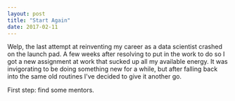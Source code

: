 ```yaml
---
layout: post
title: "Start Again"
date: 2017-02-11
---
```


Welp, the last attempt at reinventing my career as a data scientist crashed on the launch pad. A few weeks after resolving to put in the work to do so I got a new assignment at work that sucked up all my available energy. It was invigorating to be doing something new for a while, but after falling back into the same old routines I've decided to give it another go.

First step: find some mentors.
